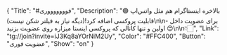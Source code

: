 {
"Title": "#فوووووووری",
"Description": "🟢 بالاخره اینستاگرام هم مثل واتس‌اپ قابلیت پروکسی اضافه کرد!(دیگه نیاز به فیلتر شکن نیست)\n\n- برای عضویت داخل اولین و تنها کانالی که پروکسی اینستا میزاره روی عضویت بزنید 😍\n\n👇🏻",
"Link": "tg://join?invite=iJ3Kq8aYOrNiM2Uy",
"Color": "#FFC400",
"Button": "عضویت فوری",
"Show": "on"
}
